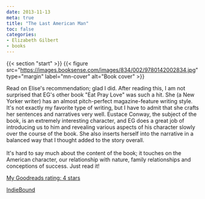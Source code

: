 ```yaml
---
date: 2013-11-13
meta: true
title: "The Last American Man"
toc: false
categories:
- Elizabeth Gilbert
- books
---
```


{{< section "start" >}}
{{< figure src="https://images.booksense.com/images/834/002/9780142002834.jpg" type="margin" label="mn-cover" alt="Book cover" >}}

Read on Elise's recommendation; glad I did. After reading this, I am not surprised that EG's other book "Eat Pray Love" was such a hit. She (a New Yorker writer) has an almost pitch-perfect magazine-feature writing style. It's not exactly my favorite type of writing, but I have to admit that she crafts her sentences and narratives very well. Eustace Conway, the subject of the book, is an extremely interesting character, and EG does a great job of introducing us to him and revealing various aspects of his character slowly over the course of the book. She also inserts herself into the narrative in a balanced way that I thought added to the story overall.<br /><br />It's hard to say much about the content of the book; it touches on the American character, our relationship with nature, family relationships and conceptions of success. Just read it!

[My Goodreads rating: 4 stars](https://www.goodreads.com/review/show/759968734)  

[IndieBound](https://www.indiebound.org/book/9780142002834)
